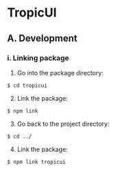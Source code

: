 # TropicUI

## A. Development

### i. Linking package

1. Go into  the package directory:
```
$ cd tropicui
```

2. Link the package:
```
$ npm link
```

3. Go back to the project directory:
```
$ cd ../
```

4. Link the package:
```
$ npm link tropicui
```